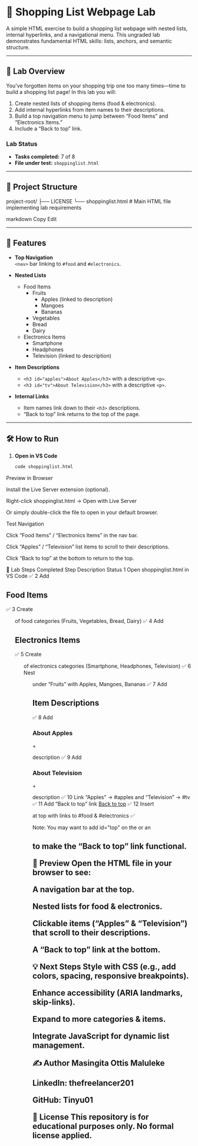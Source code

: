 # 🛒 Shopping List Webpage Lab

A simple HTML exercise to build a shopping list webpage with nested lists, internal hyperlinks, and a navigational menu. This ungraded lab demonstrates fundamental HTML skills: lists, anchors, and semantic structure.

---

## 📖 Lab Overview

You’ve forgotten items on your shopping trip one too many times—time to build a shopping list page! In this lab you will:

1. Create nested lists of shopping items (food & electronics).  
2. Add internal hyperlinks from item names to their descriptions.  
3. Build a top navigation menu to jump between “Food Items” and “Electronics Items.”  
4. Include a “Back to top” link.

### Lab Status

- **Tasks completed:** 7 of 8  
- **File under test:** `shoppinglist.html`

---

## 📂 Project Structure

project-root/
├── LICENSE
└── shoppinglist.html # Main HTML file implementing lab requirements

markdown
Copy
Edit

---

## 🚀 Features

- **Top Navigation**  
  `<nav>` bar linking to `#food` and `#electronics`.

- **Nested Lists**  
  - Food Items  
    - Fruits  
      - Apples (linked to description)  
      - Mangoes  
      - Bananas  
    - Vegetables  
    - Bread  
    - Dairy  
  - Electronics Items  
    - Smartphone  
    - Headphones  
    - Television (linked to description)

- **Item Descriptions**  
  - `<h3 id="apples">About Apples</h3>` with a descriptive `<p>`.  
  - `<h3 id="tv">About Television</h3>` with a descriptive `<p>`.

- **Internal Links**  
  - Item names link down to their `<h3>` descriptions.  
  - “Back to top” link returns to the top of the page.

---

## 🛠️ How to Run

1. **Open in VS Code**  
   ```bash
   code shoppinglist.html
Preview in Browser

Install the Live Server extension (optional).

Right-click shoppinglist.html → Open with Live Server

Or simply double-click the file to open in your default browser.

Test Navigation

Click “Food Items” / “Electronics Items” in the nav bar.

Click “Apples” / “Television” list items to scroll to their descriptions.

Click “Back to top” at the bottom to return to the top.

🎯 Lab Steps Completed
Step	Description	Status
1	Open shoppinglist.html in VS Code	✅
2	Add <h2 id="food">Food Items</h2>	✅
3	Create <ul> of food categories (Fruits, Vegetables, Bread, Dairy)	✅
4	Add <h2 id="electronics">Electronics Items</h2>	✅
5	Create <ul> of electronics categories (Smartphone, Headphones, Television)	✅
6	Nest <ul> under “Fruits” with Apples, Mangoes, Bananas	✅
7	Add <h2>Item Descriptions</h2>	✅
8	Add <h3 id="apples">About Apples</h3> + <p> description	✅
9	Add <h3 id="tv">About Television</h3> + <p> description	✅
10	Link “Apples” → #apples and “Television” → #tv	✅
11	Add “Back to top” link <a href="#top">Back to top</a>	✅
12	Insert <nav> at top with links to #food & #electronics	✅

Note: You may want to add id="top" on the <body> or an <h1> to make the “Back to top” link functional.

👀 Preview
Open the HTML file in your browser to see:

A navigation bar at the top.

Nested lists for food & electronics.

Clickable items (“Apples” & “Television”) that scroll to their descriptions.

A “Back to top” link at the bottom.

💡 Next Steps
Style with CSS (e.g., add colors, spacing, responsive breakpoints).

Enhance accessibility (ARIA landmarks, skip-links).

Expand to more categories & items.

Integrate JavaScript for dynamic list management.

✍️ Author
Masingita Ottis Maluleke

LinkedIn: thefreelancer201

GitHub: Tinyu01

📜 License
This repository is for educational purposes only. No formal license applied.
